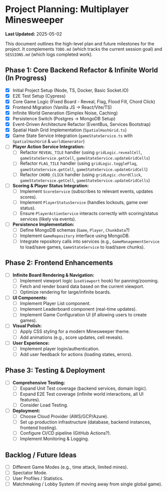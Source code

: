 # Project Planning: Multiplayer Minesweeper

**Last Updated:** 2025-05-02

This document outlines the high-level plan and future milestones for the project. It complements `TODO.md` (which tracks the current session goal) and `SESSIONS.md` (which logs completed work).

## Phase 1: Core Backend Refactor & Infinite World (In Progress)

- [x] Initial Project Setup (Node, TS, Docker, Basic Socket.IO)
- [x] E2E Test Setup (Cypress)
- [x] Core Game Logic (Fixed Board - Reveal, Flag, Flood Fill, Chord Click)
- [x] Frontend Migration (Vanilla JS -> React/Vite/TS)
- [x] Infinite World Generation (Simplex Noise, Caching)
- [x] Persistence Switch (Postgres -> MongoDB Setup)
- [x] Event-Driven Architecture Refactor (EventBus, Services Bootstrap)
- [x] Spatial Hash Grid Implementation (`SpatialHashGrid.ts`)
- [x] Game State Service Integration (`gameStateService.ts` with `SpatialHashGrid` & `worldGenerator`)
- [ ] **Player Action Service Integration:**
    - [ ] Refactor `REVEAL_TILE` handler (using `gridLogic.revealCell`, `gameStateService.getCell`, `gameStateService.updateGridCells`)
    - [ ] Refactor `FLAG_TILE` handler (using `gridLogic.toggleFlag`, `gameStateService.getCell`, `gameStateService.updateGridCell`)
    - [ ] Refactor `CHORD_CLICK` handler (using `gridLogic.chordClick`, `gameStateService.getCell`, `gameStateService.updateGridCells`)
- [ ] **Scoring & Player Status Integration:**
    - [ ] Implement `ScoreService` (subscribes to relevant events, updates scores).
    *   [ ] Implement `PlayerStatusService` (handles lockouts, game over status).
    - [ ] Ensure `PlayerActionService` interacts correctly with scoring/status services (likely via events).
- [ ] **Persistence Implementation:**
    - [ ] Define MongoDB schemas (`Game`, `Player`, `ChunkData`?)
    - [ ] Implement `GameRepository` interface using MongoDB.
    - [ ] Integrate repository calls into services (e.g., `GameManagementService` to load/save games, `GameStateService` to load/save chunks).

## Phase 2: Frontend Enhancements

- [ ] **Infinite Board Rendering & Navigation:**
    - [ ] Implement viewport logic (`useViewport` hook) for panning/zooming.
    - [ ] Fetch and render board data based on the current viewport.
    - [ ] Optimize rendering for large/infinite boards.
- [ ] **UI Components:**
    - [ ] Implement Player List component.
    - [ ] Implement Leaderboard component (real-time updates).
    - [ ] Implement Game Configuration UI (if allowing users to create games).
- [ ] **Visual Polish:**
    - [ ] Apply CSS styling for a modern Minesweeper theme.
    - [ ] Add animations (e.g., score updates, cell reveals).
- [ ] **User Experience:**
    - [ ] Implement player login/authentication.
    - [ ] Add user feedback for actions (loading states, errors).

## Phase 3: Testing & Deployment

- [ ] **Comprehensive Testing:**
    - [ ] Expand Unit Test coverage (backend services, domain logic).
    - [ ] Expand E2E Test coverage (infinite world interactions, all UI features).
    - [ ] Consider Load Testing.
- [ ] **Deployment:**
    - [ ] Choose Cloud Provider (AWS/GCP/Azure).
    - [ ] Set up production infrastructure (database, backend instances, frontend hosting).
    - [ ] Configure CI/CD pipeline (GitHub Actions?).
    - [ ] Implement Monitoring & Logging.

## Backlog / Future Ideas

- [ ] Different Game Modes (e.g., time attack, limited mines).
- [ ] Spectator Mode.
- [ ] User Profiles / Statistics.
- [ ] Matchmaking / Lobby System (if moving away from single global game).
